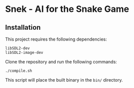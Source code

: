 # Snek - AI for the Snake Game

## Installation

This project requires the following dependencies:

```
libSDL2-dev
libSDL2-image-dev
```

Clone the repository and run the following commands:

```
./compile.sh
```

This script will place the built binary in the `bin/` directory.
